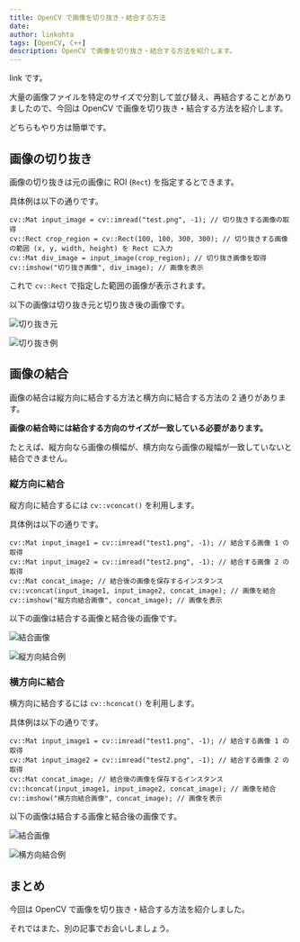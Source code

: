 ```yaml
---
title: OpenCV で画像を切り抜き・結合する方法
date:
author: linkohta
tags: [OpenCV, C++]
description: OpenCV で画像を切り抜き・結合する方法を紹介します。
---
```


link です。

大量の画像ファイルを特定のサイズで分割して並び替え、再結合することがありましたので、今回は OpenCV で画像を切り抜き・結合する方法を紹介します。

どちらもやり方は簡単です。

## 画像の切り抜き

画像の切り抜きは元の画像に ROI (`Rect`) を指定するとできます。

具体例は以下の通りです。

```cpp:title=画像の切り抜き
cv::Mat input_image = cv::imread("test.png", -1); // 切り抜きする画像の取得
cv::Rect crop_region = cv::Rect(100, 100, 300, 300); // 切り抜きする画像の範囲 (x, y, width, height) を Rect に入力
cv::Mat div_image = input_image(crop_region); // 切り抜き画像を取得
cv::imshow("切り抜き画像", div_image); // 画像を表示
```

これで `cv::Rect` で指定した範囲の画像が表示されます。

以下の画像は切り抜き元と切り抜き後の画像です。

![切り抜き元](images\2022-11-06_22h02_57.png)

![切り抜き例](images\2022-11-20_20h05_09.png)

## 画像の結合

画像の結合は縦方向に結合する方法と横方向に結合する方法の 2 通りがあります。

**画像の結合時には結合する方向のサイズが一致している必要があります。**

たとえば、縦方向なら画像の横幅が、横方向なら画像の縦幅が一致していないと結合できません。

### 縦方向に結合

縦方向に結合するには `cv::vconcat()` を利用します。

具体例は以下の通りです。

```cpp:title=縦方向に結合
cv::Mat input_image1 = cv::imread("test1.png", -1); // 結合する画像 1 の取得
cv::Mat input_image2 = cv::imread("test2.png", -1); // 結合する画像 2 の取得
cv::Mat concat_image; // 結合後の画像を保存するインスタンス
cv::vconcat(input_image1, input_image2, concat_image); // 画像を結合
cv::imshow("縦方向結合画像", concat_image); // 画像を表示
```

以下の画像は結合する画像と結合後の画像です。

![結合画像](images\2022-11-20_20h05_09.png)

![縦方向結合例](images\2022-11-20_22h01_37.png)

### 横方向に結合

横方向に結合するには `cv::hconcat()` を利用します。

具体例は以下の通りです。

```cpp:title=横方向に結合
cv::Mat input_image1 = cv::imread("test1.png", -1); // 結合する画像 1 の取得
cv::Mat input_image2 = cv::imread("test2.png", -1); // 結合する画像 2 の取得
cv::Mat concat_image; // 結合後の画像を保存するインスタンス
cv::hconcat(input_image1, input_image2, concat_image); // 画像を結合
cv::imshow("横方向結合画像", concat_image); // 画像を表示
```

以下の画像は結合する画像と結合後の画像です。

![結合画像](images\2022-11-06_22h02_57.png)

![横方向結合例](images\2022-11-20_21h58_58.png)

## まとめ

今回は OpenCV で画像を切り抜き・結合する方法を紹介しました。

それではまた、別の記事でお会いしましょう。
